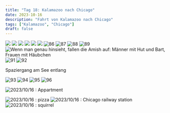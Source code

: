 ```yaml
---
title: "Tag 18: Kalamazoo nach Chicago"
date: 2023-10-16
description: "Fahrt von Kalamazoo nach Chicago"
tags: ["Kalamazoo", "Chicago"]
draft: false
---
```


![](/images/16.10./IMG_0678.jpeg)
![](/images/16.10./IMG_0680.jpeg)
![](/images/16.10./IMG_0682.jpeg)
![](/images/16.10./IMG_0683.jpeg)
![](/images/16.10./IMG_0684.jpeg)
![](/images/16.10./IMG_0685.jpeg)
![](/images/16.10./IMG_0686.jpeg "86")
![](/images/16.10./IMG_0687.jpeg "87")
![](/images/16.10./IMG_0688.jpeg "88")
![](/images/16.10./IMG_0689.jpeg "89")
![](/images/16.10./IMG_0690.jpeg "Wenn man genau hinsieht, fallen die Amish auf: Männer mit Hut und Bart, Frauen mit Häubchen")
![](/images/16.10./IMG_0691.jpeg "91")
![](/images/16.10./IMG_0692.jpeg "92")

Spaziergang am See entlang

![](/images/16.10./IMG_0693.jpeg "93")
![](/images/16.10./IMG_0694.jpeg "94")
![](/images/16.10./IMG_0695.jpeg "95")
![](/images/16.10./IMG_0696.jpeg "96")

![](/images/CC9E91E4-DE43-4773-A12F-C74CA1A0ED80.jpeg "2023/10/16 : Appartment")


![](/images/208BE244-2632-4AE1-ADCE-E414BE438218.jpeg "2023/10/16 : pizza")
![](/images/D2AC09D9-15BA-4214-A7F8-90B9680223AE.jpeg "2023/10/16 : Chicago railway station")
![](/images/DA8CC47C-A523-49C3-8818-CBE93D1990EE.jpeg "2023/10/16 : squirrel")
